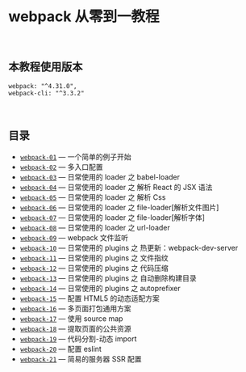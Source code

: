 # webpack 从零到一教程

<br />

## 本教程使用版本

```shell
webpack: "^4.31.0",
webpack-cli: "^3.3.2"
```

<br />

## 目录

- [`webpack-01`](./webpack-01/README.md) &mdash; 一个简单的例子开始
- [`webpack-02`](./webpack-02/README.md) &mdash; 多入口配置
- [`webpack-03`](./webpack-03/README.md) &mdash; 日常使用的 loader 之 babel-loader
- [`webpack-04`](./webpack-04/README.md) &mdash; 日常使用的 loader 之 解析 React 的 JSX 语法
- [`webpack-05`](./webpack-05/README.md) &mdash; 日常使用的 loader 之 解析 Css
- [`webpack-06`](./webpack-06/README.md) &mdash; 日常使用的 loader 之 file-loader[解析文件图片]
- [`webpack-07`](./webpack-07/README.md) &mdash; 日常使用的 loader 之 file-loader[解析字体]
- [`webpack-08`](./webpack-08/README.md) &mdash; 日常使用的 loader 之 url-loader
- [`webpack-09`](./webpack-09/README.md) &mdash; webpack 文件监听
- [`webpack-10`](./webpack-10/README.md) &mdash; 日常使用的 plugins 之 热更新：webpack-dev-server
- [`webpack-11`](./webpack-11/README.md) &mdash; 日常使用的 plugins 之 文件指纹
- [`webpack-12`](./webpack-12/README.md) &mdash; 日常使用的 plugins 之 代码压缩
- [`webpack-13`](./webpack-13/README.md) &mdash; 日常使用的 plugins 之 自动删除构建目录
- [`webpack-14`](./webpack-14/README.md) &mdash; 日常使用的 plugins 之 autoprefixer
- [`webpack-15`](./webpack-15/README.md) &mdash; 配置 HTML5 的动态适配方案
- [`webpack-16`](./webpack-16/README.md) &mdash; 多页面打包通用方案
- [`webpack-17`](./webpack-17/README.md) &mdash; 使用 source map
- [`webpack-18`](./webpack-18/README.md) &mdash; 提取页面的公共资源
- [`webpack-19`](./webpack-19/README.md) &mdash; 代码分割-动态 import
- [`webpack-20`](./webpack-20/README.md) &mdash; 配置 eslint
- [`webpack-21`](./webpack-21/README.md) &mdash; 简易的服务器 SSR 配置

